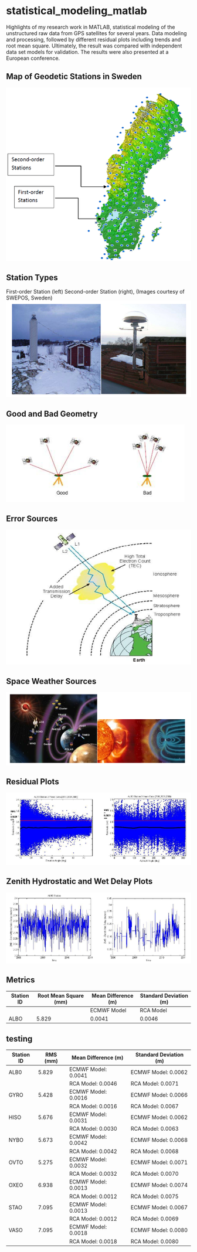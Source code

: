 # statistical_modeling_matlab
Highlights of my research work in MATLAB, statistical modeling of the unstructured raw data from GPS satellites for several years. Data modeling and processing, followed by different residual plots including trends and root mean square. Ultimately, the result was compared with independent data set models for validation.
The results were also presented at a European conference.
## Map of Geodetic Stations in Sweden
![img](https://github.com/ttariqaziz/statistical_modeling_matlab/blob/main/Plots/Map%20of%20stations.png)
## Station Types 
First-order Station (left) Second-order Station (right), (Images courtesy of SWEPOS, Sweden)
![img](https://github.com/ttariqaziz/statistical_modeling_matlab/blob/main/Plots/Station%20types.png)
## Good and Bad Geometry
![img](https://github.com/ttariqaziz/statistical_modeling_matlab/blob/main/Plots/Good%20bad%20geometry.png)
## Error Sources
![img](https://github.com/ttariqaziz/statistical_modeling_matlab/blob/main/Plots/Error%20sources.png)
## Space Weather Sources
![img](https://github.com/ttariqaziz/statistical_modeling_matlab/blob/main/Plots/Space%20weather%20error%20sources.png)
## Residual Plots
![img](https://github.com/ttariqaziz/statistical_modeling_matlab/blob/main/Plots/Plot1.png)
## Zenith Hydrostatic and Wet Delay Plots
![img](https://github.com/ttariqaziz/statistical_modeling_matlab/blob/main/Plots/Plot2.png)
## Metrics
| Station ID  | Root Mean Square (mm) | Mean Difference (m) | Standard Deviation (m) |
| ------------- | ------------- | ------------- | ------------- |
| | | ECMWF Model | RCA Model| |
| ALBO | 5.829 | 0.0041 | 0.0046 | 0.0062 | 0.0071 |

## testing
| Station ID | RMS (mm) | Mean Difference (m) | Standard Deviation (m) |
|------------|----------|---------------------|-----------------------|
| ALB0       | 5.829    | ECMWF Model: 0.0041 | ECMWF Model: 0.0062   |
|            |          | RCA Model: 0.0046  | RCA Model: 0.0071     |
| GYRO       | 5.428    | ECMWF Model: 0.0016 | ECMWF Model: 0.0066   |
|            |          | RCA Model: 0.0016  | RCA Model: 0.0067     |
| HISO       | 5.676    | ECMWF Model: 0.0031 | ECMWF Model: 0.0062   |
|            |          | RCA Model: 0.0030  | RCA Model: 0.0063     |
| NYBO       | 5.673    | ECMWF Model: 0.0042 | ECMWF Model: 0.0068   |
|            |          | RCA Model: 0.0042  | RCA Model: 0.0068     |
| OVTO       | 5.275    | ECMWF Model: 0.0032 | ECMWF Model: 0.0071   |
|            |          | RCA Model: 0.0032  | RCA Model: 0.0070     |
| OXEO       | 6.938    | ECMWF Model: 0.0013 | ECMWF Model: 0.0074   |
|            |          | RCA Model: 0.0012  | RCA Model: 0.0075     |
| STAO       | 7.095    | ECMWF Model: 0.0013 | ECMWF Model: 0.0067   |
|            |          | RCA Model: 0.0012  | RCA Model: 0.0069     |
| VASO       | 7.095    | ECMWF Model: 0.0018 | ECMWF Model: 0.0080   |
|            |          | RCA Model: 0.0018  | RCA Model: 0.0080     |

